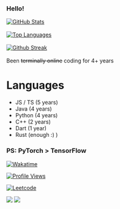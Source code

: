 ### Hello!

[![GitHub Stats](https://github-readme-stats-5w5otha6c-notfish232.vercel.app/api?username=NotFish232&theme=onedark)](https://github.com/anuraghazra/github-readme-stats)
\
\
[![Top Languages](https://github-readme-stats-5w5otha6c-notfish232.vercel.app/api/top-langs?username=NotFish232&langs_count=6&hide=jupyter%20notebook&theme=onedark&layout=compact)](https://github.com/anuraghazra/github-readme-stats)
\
\
[![Github Streak](https://streak-stats.demolab.com/?user=notfish232&theme=dark)](https://github.com/DenverCoder1/github-readme-streak-stats)
\
\
Been ~~terminally online~~ coding for 4+ years

# Languages

- JS / TS (5 years)
- Java (4 years)
- Python (4 years)
- C++ (2 years)
- Dart (1 year)
- Rust (enough :) )

### PS: PyTorch > TensorFlow

[![Wakatime](https://wakatime.com/badge/user/018e633f-6db1-4557-84e5-f5a933f3bb2b.svg)](https://wakatime.com/@018e633f-6db1-4557-84e5-f5a933f3bb2b)

[![Profile Views](https://komarev.com/ghpvc/?username=NotFish232)](https://github.com/antonkomarev/github-profile-views-counter)

[![Leetcode](https://leetcard.jacoblin.cool/notfish255?ext=heatmap)](https://github.com/JacobLinCool/LeetCode-Stats-Card)

<img src="https://wakatime.com/share/@NotFish/14655ed7-35ab-4cde-8a0c-e9bf7ea7d850.svg">
<img src="https://wakatime.com/share/@NotFish/c0ea0144-dd09-4872-bd10-5ff2e467636d.svg">
